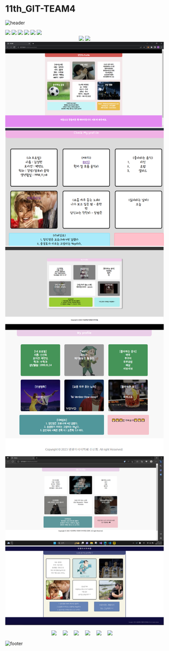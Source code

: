 # 11th_GIT-TEAM4

![header](https://capsule-render.vercel.app/api?type=waving&color=0:FFC100,100:FF0000&height=300&section=header&text=Like%204ion&fontSize=90&animation=fadeIn&fontAlignY=38&desc=멋쟁이%204조처럼&descAlignY=51&descAlign=70&fontColor=FFFFFF)

<!-- 작업물 -->

<span>
  <a href="https://github.com/iamneveralone"><img src="https://github.com/iamneveralone.png" width="100"></a>
  <a href="https://github.com/13155a1"><img src="https://github.com/13155a1.png" width="100"></a>
  <a href="https://github.com/fressh1127"><img src="https://github.com/fressh1127.png" width="100"></a>
  <a href="https://github.com/Goonco"><img src="https://github.com/Goonco.png" width="100"></a>
  <a href="https://github.com/rmdnps10"><img src="https://github.com/rmdnps10.png" width="100"></a>
  <a href="https://github.com/sunghyun1356"><img src="https://github.com/sunghyun1356.png" width="100"></a>
</span>

<div style="text-align:center">
  <img src="https://img.shields.io/badge/HTML-E34F26?style=?style=flat-square&logo=HTML&logoColor=black"/>
  <img src="https://img.shields.io/badge/CSS-1572B6?style=?style=flat-square&logo=CSS&logoColor=black"/>
</div>

<img src = "./images/강민석.PNG">
<img src = "./images/김성현.png">
<img src = "./images/송경호.png">
<img src = "./images/신선희.png">
<img src = "./images/임정연.png">
<img src = "./images/정인영.png">

<p align="center">
  <img src="https://img.shields.io/badge/-%EC%A0%95%EC%9D%B8%EC%98%81-green" width="10%">&nbsp;&nbsp;&nbsp;&nbsp;
  <img src="https://img.shields.io/badge/-%EC%8B%A0%EC%84%A0%ED%9D%AC-yellow"width="10%">&nbsp;&nbsp;&nbsp;&nbsp;
  <img src="https://img.shields.io/badge/-%EC%86%A1%EA%B2%BD%ED%98%B8-orange"width="10%">&nbsp;&nbsp;&nbsp;&nbsp;
  <img src="https://img.shields.io/badge/-%EA%B0%95%EB%AF%BC%EC%84%9D-blue" width="10%">&nbsp;&nbsp;&nbsp;&nbsp;
  <img src="https://img.shields.io/badge/-%EC%9E%84%EC%A0%95%EC%97%B0-blueviolet" width="10%">&nbsp;&nbsp;&nbsp;&nbsp;
  <img src="https://img.shields.io/badge/-%EA%B9%80%EC%84%B1%ED%98%84-important"width="10%" >&nbsp;&nbsp;&nbsp;&nbsp;
</p>


![footer](https://capsule-render.vercel.app/api?type=cylinder&color=auto&text=Thank%20You%20!&fontAlignY=45&fontSize=40&height=150&animation=blinking&desc=Bye~&animated&descAlignY=70)
